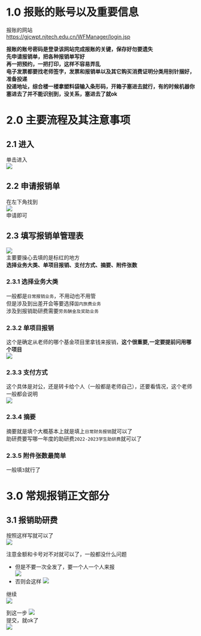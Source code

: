 # 1.0 报账的账号以及重要信息  

报账的网站  
https://gjcwpt.njtech.edu.cn/WFManager/login.jsp  

**报账的账号密码是登录该网站完成报账的关键，保存好勿要遗失**  
**先申请报销单，把各种报销单写好**  
**再一把预约，一把打印，这样不容易弄乱**  
**电子发票都要找老师签字，发票和报销单以及其它购买消费证明分类用别针捆好，准备投递**  
**投递地址，综合楼一楼拿塑料袋输入条形码，开箱子塞进去就行，有的时候机器你塞进去了并不能识别到，没关系，塞进去了就ok**  

# 2.0 主要流程及其注意事项  

## 2.1  进入  
单击进入  
![](2022-09-29-16-29-54.png)  

## 2.2 申请报销单  
在左下角找到  
![](2022-09-29-16-31-00.png)  
申请即可  

## 2.3 填写报销单管理表  
![](2022-09-29-16-33-26.png)  
主要要操心去填的是标红的地方  
**选择业务大类、单项目报销、支付方式、摘要、附件张数**  

### 2.3.1 选择业务大类  
一般都是``日常报销业务``，不用动也不用管  
但是涉及到出差开会等要选择``国内旅费业务``  
涉及到报销助研费需要``劳务酬金及奖助业务``  

### 2.3.2 单项目报销  
这个是确定从老师的哪个基金项目里拿钱来报销，**这个很重要,一定要提前问用哪个项目**  
![](2022-09-29-16-42-01.png)  

### 2.3.3 支付方式  
这个具体是对公，还是转卡给个人（一般都是老师自己），还要看情况，这个老师一般都会说明  
![](2022-09-29-16-43-50.png)  

### 2.3.4 摘要  
摘要就是填个大概基本上就是填上``日常财务报销``就可以了  
助研费要写哪一年度的助研费``2022-2023学生助研费``就可以了  

### 2.3.5 附件张数最简单  
一般填``3``就行了  

# 3.0 常规报销正文部分

## 3.1 报销助研费  
按照这样写就可以了  
![](2022-09-29-17-03-51.png)  

注意金额和卡号对不对就可以了，一般都没什么问题
* 但是不要一次全发了，要一个人一个人来报  
![](2022-09-29-17-07-46.png)  
* 否则会这样
![](2022-09-29-17-13-22.png)  


继续  
![](2022-09-29-17-08-45.png)  

到这一步 
![](2022-09-29-17-16-48.png)  
提交，就ok了  
![](2022-09-29-17-17-27.png)  






